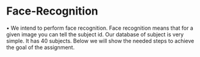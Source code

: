 # Face-Recognition
•	We intend to perform face recognition. Face recognition means that for a given image you can tell the subject id. Our database of subject is very simple. It has 40 subjects. Below we will show the needed steps to achieve the goal of the assignment.

